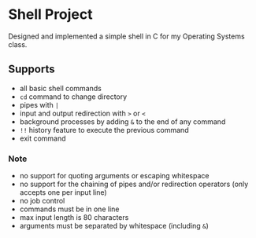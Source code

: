 # Shell Project

Designed and implemented a simple shell in C for my Operating Systems class.

## Supports

- all basic shell commands
- `cd` command to change directory
- pipes with `|`
- input and output redirection with `>` or `<`
- background processes by adding `&` to the end of any command
- `!!` history feature to execute the previous command
- exit command

### Note

- no support for quoting arguments or escaping whitespace
- no support for the chaining of pipes and/or redirection operators (only accepts one per input line)
- no job control
- commands must be in one line
- max input length is 80 characters
- arguments must be separated by whitespace (including `&`)
